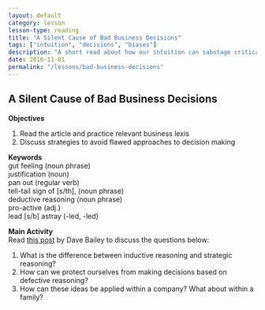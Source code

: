```yaml
---
layout: default
category: lesson
lesson-type: reading
title: "A Silent Cause of Bad Business Decisions"
tags: ["intuition", "decisions", "biases"]
description: "A short read about how our intuition can sabotage critical decisions."
date: 2016-11-01
permalink: "/lessons/bad-business-decisions"
---
```

## A Silent Cause of Bad Business Decisions
**Objectives**

1. Read the article and practice relevant business lexis
2. Discuss strategies to avoid flawed approaches to decision making

**Keywords**  
gut feeling (noun phrase)  
justification (noun)  
pan out (regular verb)  
tell-tail sign of [s/th], (noun phrase)  
deductive reasoning (noun phrase)  
pro-active (adj.)  
lead [s/b] astray (-led, -led)  

**Main Activity**  
Read <a href="https://medium.dave-bailey.com/the-silent-cause-of-bad-business-decisions-b95d977b5ca7" target="_blank">this post</a> by Dave Bailey to discuss the questions below: 

1. What is the difference between inductive reasoning and strategic reasoning? 
2. How can we protect ourselves from making decisions based on defective reasoning? 
3. How can these ideas be applied within a company? What about within a family? 


